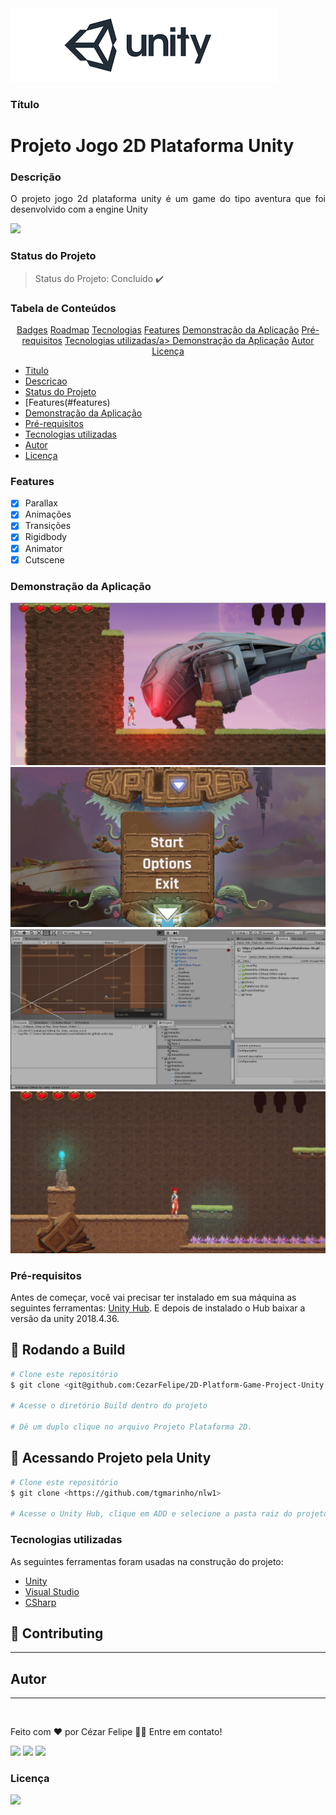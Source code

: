 <img src="https://github.com/CezarFelipe/2D-Platform-Game-Project-Unity/blob/documentation/image/banner.png"/>

### Título
<h1 align="justify"> Projeto Jogo 2D Plataforma Unity</h1>

### Descrição
<p align="justify"> O projeto jogo 2d plataforma unity é um game do tipo aventura que foi desenvolvido com a engine Unity </p>

<img src="https://img.shields.io/static/v1?label=unity&message=engine&color=blue&style=for-the-badge&logo=UNITY"/>

### Status do Projeto
> Status do Projeto: Concluido :heavy_check_mark:

### Tabela de Conteúdos
<p align="center">
 <a href="#titulo">Badges</a>
 <a href="#descricao">Roadmap</a>
 <a href="#status-do-projeto">Tecnologias</a>
 <a href="#features">Features</a>
 <a href="#demonstração-da-aplicação">Demonstração da Aplicação</a>
 <a href="#pre-requisitos">Pré-requisitos</a>
 <a href="#tecnologias-utilizadas">Tecnologias utilizadas/a>
 <a href="#demonstração-da-aplicação">Demonstração da Aplicação</a>
 <a href="#autor">Autor</a>
 <a href="#licença">Licença</a>
</p>

 <!--ts-->
   * [Titulo](#titulo)
   * [Descricao](#descricao)
   * [Status do Projeto](#status-do-projeto)
   * [Features(#features)
   * [Demonstração da Aplicação](#demonstração-da-aplicação)
   * [Pré-requisitos](#pre-requisitos)
   * [Tecnologias utilizadas](#tecnologias-utilizadas)
   * [Autor](#autor)
   * [Licença](#licença)
<!--te-->
 

### Features
- [X] Parallax
- [X] Animações
- [X] Transições
- [X] Rigidbody
- [X] Animator
- [X] Cutscene

### Demonstração da Aplicação
<img src="https://github.com/CezarFelipe/2D-Platform-Game-Project-Unity/blob/documentation/image/1.PNG"/>
<img src="https://github.com/CezarFelipe/2D-Platform-Game-Project-Unity/blob/documentation/image/2.PNG"/>
<img src="https://github.com/CezarFelipe/2D-Platform-Game-Project-Unity/blob/documentation/image/3.PNG"/>
<img src="https://github.com/CezarFelipe/2D-Platform-Game-Project-Unity/blob/documentation/image/4.PNG"/>

### Pré-requisitos
Antes de começar, você vai precisar ter instalado em sua máquina as seguintes ferramentas:
[Unity Hub](https://unity3d.com/pt/get-unity/download). 
E depois de instalado o Hub baixar a versão da unity 2018.4.36.

## 🎲 Rodando a Build

```bash
# Clone este repositório
$ git clone <git@github.com:CezarFelipe/2D-Platform-Game-Project-Unity.git>

# Acesse o diretório Build dentro do projeto

# Dê um duplo clique no arquivo Projeto Plataforma 2D.

```

## 🎲 Acessando Projeto pela Unity

```bash
# Clone este repositório
$ git clone <https://github.com/tgmarinho/nlw1>

# Acesse o Unity Hub, clique em ADD e selecione a pasta raiz do projeto, lembre de selecionar a versão 2018.

```

### Tecnologias utilizadas

As seguintes ferramentas foram usadas na construção do projeto:

- [Unity](https://unity3d.com/pt/get-unity/download)
- [Visual Studio](https://visualstudio.microsoft.com/pt-br/vs/community/)
- [CSharp](https://www.microsoft.com/pt-br/p/csharp/9n4w6bhc0hml#activetab=pivot:overviewtab)

## :handshake: **Contributing**
---
## **Autor**
---

<img style="border-radius: 50%;" src="https://avatars.githubusercontent.com/u/29206101?v=4" width="100px;" alt=""/>

Feito com ❤️ por Cézar Felipe 👋🏽 Entre em contato!

 <a href="https://www.instagram.com/cezar_felpis/" target="_blank"><img src="https://img.shields.io/badge/-Instagram-%23E4405F?style=for-the-badge&logo=instagram&logoColor=white" target="_blank"></a>
  <a href = "mailto:cezarfelipe2008@outlook.com"><img src="https://img.shields.io/badge/-Gmail-%23333?style=for-the-badge&logo=gmail&logoColor=white" target="_blank"></a>
  <a href="https://www.linkedin.com/in/cezarfelipedasilva/" target="_blank"><img src="https://img.shields.io/badge/-LinkedIn-%230077B5?style=for-the-badge&logo=linkedin&logoColor=white" target="_blank"></a> 
    
### Licença
<a href="https://github.com/CezarFelipe/2D-Platform-Game-Project-Unity/blob/master/LICENSE" target="_blank"><img src="https://img.shields.io/badge/license-MIT-green" target="_blank"></a>


